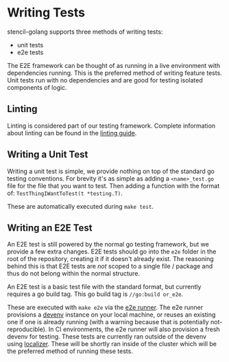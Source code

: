 # Writing Tests

stencil-golang supports three methods of writing tests:

 * unit tests
 * e2e tests

The E2E framework can be thought of as running in a live environment with dependencies running. This is the preferred method of writing feature tests. Unit tests run with no dependencies and are good for testing isolated components of logic.

## Linting

Linting is considered part of our testing framework. Complete information about linting can be found in the [linting guide](./linting.md).

## Writing a Unit Test

Writing a unit test is simple, we provide nothing on top of the standard go testing conventions. For brevity it's as simple as adding a `<name>_test.go` file for the file that you want to test. Then adding a function with the format of: `TestThingIWantToTest(t *testing.T)`.

These are automatically executed during `make test`.

## Writing an E2E Test

An E2E test is still powered by the normal go testing framework, but we provide a few extra changes. E2E tests should go into the `e2e` folder in the root of the repository, creating it if it doesn't already exist. The reasoning behind this is that E2E tests are _not_ scoped to a single file / package and thus do not belong within the normal structure.

An E2E test is a basic test file with the standard format, but currently requires a go build tag. This go build tag is `//go:build or_e2e`.

These are executed with `make e2e` via the [e2e runner](https://github.com/getoutreach/devbase/tree/main/e2e). The e2e runner provisions a [devenv](https://github.com/getoutreach/devenv) instance on your local machine, or reuses an existing one if one is already running (with a warning because that is potentially not-reproducible). In CI environments, the e2e runner will also provision a fresh devenv for testing. These tests are currently ran outside of the devenv using [localizer](https://github.com/getoutreach/localizer). These will be shortly ran inside of the cluster which will be the preferred method of running these tests.
